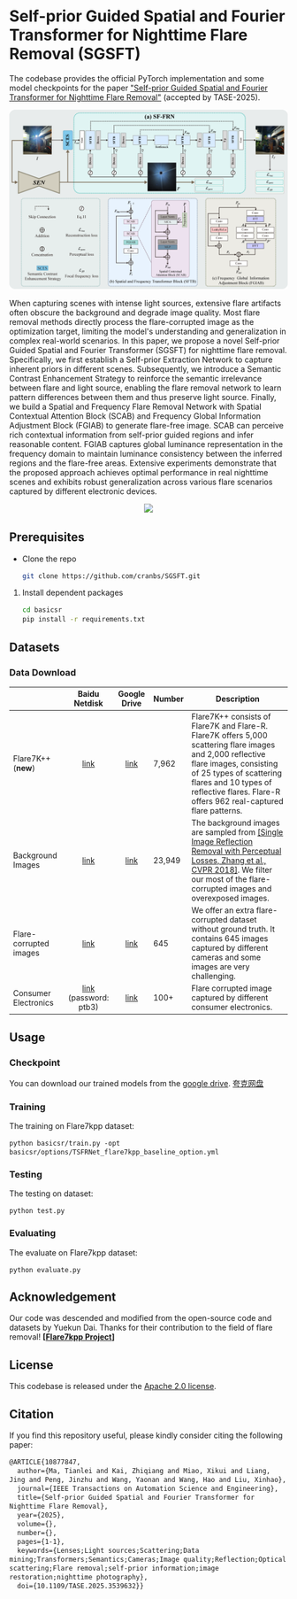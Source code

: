 # Self-prior Guided Spatial and Fourier Transformer for Nighttime Flare Removal (SGSFT)

The codebase provides the official PyTorch implementation and some model checkpoints for the paper ["Self-prior Guided Spatial and Fourier Transformer for Nighttime Flare Removal"](https://ieeexplore.ieee.org/abstract/document/10877847) (accepted by TASE-2025).

<p align="center">
  <img src="assert/SGSFT.png" />
</p>


When capturing scenes with intense light sources, extensive flare artifacts often obscure the background and degrade image quality. Most flare removal methods directly process the flare-corrupted image as the optimization target, limiting the model's understanding and generalization in complex real-world scenarios. In this paper, we propose a novel Self-prior Guided Spatial and Fourier Transformer (SGSFT) for nighttime flare removal. Specifically, we first establish a Self-prior Extraction Network to capture inherent priors in different scenes. Subsequently, we introduce a Semantic Contrast Enhancement Strategy to reinforce the semantic irrelevance between flare and light source, enabling the flare removal network to learn pattern differences between them and thus preserve light source. Finally, we build a Spatial and Frequency Flare Removal Network with Spatial Contextual Attention Block (SCAB) and  Frequency Global Information Adjustment Block (FGIAB) to generate flare-free image. SCAB can perceive rich contextual information from self-prior guided regions and infer reasonable content. FGIAB captures global luminance representation in the frequency domain to maintain luminance consistency between the inferred regions and the flare-free areas. Extensive experiments demonstrate that the proposed approach achieves optimal performance in real nighttime scenes and exhibits robust generalization across various flare scenarios captured by different electronic devices.

<p align="center">
  <img src="assert/experience.png" />
</p>

## Prerequisites

- Clone the repo

  ```bash
  git clone https://github.com/cranbs/SGSFT.git
  ```

1. Install dependent packages

    ```bash
    cd basicsr
    pip install -r requirements.txt
    ```

## Datasets

### Data Download

|                        |                        Baidu Netdisk                         |                         Google Drive                         | Number | Description                                                  |
| :--------------------- | :----------------------------------------------------------: | :----------------------------------------------------------: | :----- | ------------------------------------------------------------ |
| Flare7K++(**new**)     | [link](https://pan.baidu.com/s/1iNomlQuapPdJqtg3_uX_Fg?pwd=nips) | [link](https://drive.google.com/file/d/1PPXWxn7gYvqwHX301SuWmjI7IUUtqxab/view) | 7,962  | Flare7K++ consists of Flare7K and Flare-R. Flare7K offers 5,000 scattering flare images and 2,000 reflective flare images, consisting of 25 types of scattering flares and 10 types of reflective flares. Flare-R offers 962 real-captured flare patterns. |
| Background Images      | [link](https://pan.baidu.com/s/1BYPRCNSsVmn4VvuU4y4C-Q?pwd=zoyv) | [link](https://drive.google.com/file/d/1GNFGWfUbgXfELx5fZtjTjU2qqWnEa-Lr/view) | 23,949 | The background images are sampled from [[Single Image Reflection Removal with Perceptual Losses, Zhang et al., CVPR 2018]](https://people.eecs.berkeley.edu/~cecilia77/project-pages/reflection.html). We filter our most of the flare-corrupted images and overexposed images. |
| Flare-corrupted images | [link](https://pan.baidu.com/s/1bCOOpO3FKBZvI1aezfbFOw?pwd=ears) | [link](https://drive.google.com/file/d/19kLXf8roHoJmxyphYvrCs9zDAXsrL1sU/view?usp=sharing) | 645    | We offer an extra flare-corrupted dataset without ground truth. It contains 645 images captured by different cameras and some images are very challenging. |
| Consumer Electronics   | [link](https://pan.baidu.com/s/1KPjDAvNDaLwdxBgtRGPe2A) (password: ptb3) | [link](https://drive.google.com/drive/folders/1J1fw1BggOP-L1zxF7NV0pYhvuZQsmiWY) | 100+   | Flare corrupted image captured by different consumer electronics. |

## Usage

### Checkpoint

You can download our trained models from  the [google drive](https://drive.google.com/file/d/1rq3z5U3K16Cx7IU6XtTk_UOP-0qbH-Rs/view?usp=drive_link). [夸克网盘](https://pan.quark.cn/s/781306e5761a)

### Training

The training on Flare7kpp dataset:
```
python basicsr/train.py -opt basicsr/options/TSFRNet_flare7kpp_baseline_option.yml
```

### Testing

The testing on dataset:

```
python test.py
```

### Evaluating

The evaluate on Flare7kpp dataset:

```
python evaluate.py
```

## Acknowledgement

Our code was descended and modified from the open-source code and datasets by Yuekun Dai. Thanks for their contribution to the field of flare removal! **[[Flare7kpp Project](https://github.com/ykdai/Flare7K)]**

## License

This codebase is released under the [Apache 2.0 license](LICENSE).

## Citation

If you find this repository useful, please kindly consider citing the following paper:
```
@ARTICLE{10877847,
  author={Ma, Tianlei and Kai, Zhiqiang and Miao, Xikui and Liang, Jing and Peng, Jinzhu and Wang, Yaonan and Wang, Hao and Liu, Xinhao},
  journal={IEEE Transactions on Automation Science and Engineering}, 
  title={Self-prior Guided Spatial and Fourier Transformer for Nighttime Flare Removal}, 
  year={2025},
  volume={},
  number={},
  pages={1-1},
  keywords={Lenses;Light sources;Scattering;Data mining;Transformers;Semantics;Cameras;Image quality;Reflection;Optical scattering;Flare removal;self-prior information;image restoration;nighttime photography},
  doi={10.1109/TASE.2025.3539632}}
```
